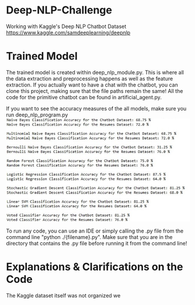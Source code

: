 # Deep-NLP-Challenge
Working with Kaggle's Deep NLP Chatbot Dataset
https://www.kaggle.com/samdeeplearning/deepnlp

# Trained Model
The trained model is created within deep_nlp_module.py.
This is where all the data extraction and preprocessing happens as well as the feature extraction.
If you actually want to have a chat with the chatbot, you can clone this project, making sure that the file paths remain the same!
All the code for the primitive chatbot can be found in artificial_agent.py.

If you want to see the accuracy measures of the all models, make sure you run deep_nlp_program.py
![alt text](https://raw.githubusercontent.com/yomna0mar/Deep-NLP-Challenge/master/accuracy_measures.jpeg)

To run any code, you can use an IDE or simply calling the .py file from the command line "python ./{filename}.py".
Make sure that you are in the directory that contains the .py file before running it from the command line!

# Explanations & Clarifications on the Code
The Kaggle dataset itself was not organized we

